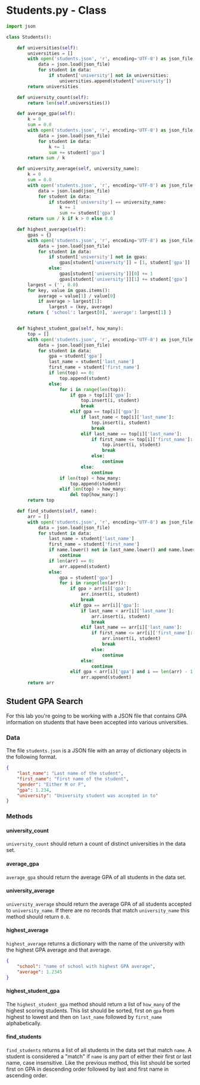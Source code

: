 # Students.py - Class

```python
import json

class Students():

    def universities(self):
        universities = []
        with open('students.json', 'r', encoding='UTF-8') as json_file:
            data = json.load(json_file)
            for student in data:
                if student['university'] not in universities:
                    universities.append(student['university'])
        return universities

    def university_count(self):
        return len(self.universities())

    def average_gpa(self):
        k = 0
        sum = 0.0
        with open('students.json', 'r', encoding='UTF-8') as json_file:
            data = json.load(json_file)
            for student in data:
                k += 1
                sum += student['gpa']
        return sum / k

    def university_average(self, university_name):
        k = 0
        sum = 0.0
        with open('students.json', 'r', encoding='UTF-8') as json_file:
            data = json.load(json_file)
            for student in data:
                if student['university'] == university_name:
                    k += 1
                    sum += student['gpa']
        return sum / k if k > 0 else 0.0

    def highest_average(self):
        gpas = {}
        with open('students.json', 'r', encoding='UTF-8') as json_file:
            data = json.load(json_file)
            for student in data:
                if student['university'] not in gpas:
                    gpas[student['university']] = [1, student['gpa']]
                else:
                    gpas[student['university']][0] += 1
                    gpas[student['university']][1] += student['gpa']
        largest = ('', 0.0)
        for key, value in gpas.items():
            average = value[1] / value[0]
            if average > largest[1]:
                largest = (key, average)
        return { 'school': largest[0], 'average': largest[1] }


    def highest_student_gpa(self, how_many):
        top = []
        with open('students.json', 'r', encoding='UTF-8') as json_file:
            data = json.load(json_file)
            for student in data:
                gpa = student['gpa']
                last_name = student['last_name']
                first_name = student['first_name']
                if len(top) == 0:
                    top.append(student)
                else:
                    for i in range(len(top)):
                        if gpa > top[i]['gpa']:
                            top.insert(i, student)
                            break
                        elif gpa == top[i]['gpa']:
                            if last_name < top[i]['last_name']:
                                top.insert(i, student)
                                break
                            elif last_name == top[i]['last_name']:
                                if first_name <= top[i]['first_name']:
                                    top.insert(i, student)
                                    break
                                else:
                                    continue
                            else:
                                continue
                    if len(top) < how_many:
                        top.append(student)
                    elif len(top) > how_many:
                        del top[how_many:]
        return top

    def find_students(self, name):
        arr = []
        with open('students.json', 'r', encoding='UTF-8') as json_file:
            data = json.load(json_file)
            for student in data:
                last_name = student['last_name']
                first_name = student['first_name']
                if name.lower() not in last_name.lower() and name.lower() not in first_name.lower():
                    continue
                if len(arr) == 0:
                    arr.append(student)
                else:
                    gpa = student['gpa']
                    for i in range(len(arr)):
                        if gpa > arr[i]['gpa']:
                            arr.insert(i, student)
                            break
                        elif gpa == arr[i]['gpa']:
                            if last_name < arr[i]['last_name']:
                                arr.insert(i, student)
                                break
                            elif last_name == arr[i]['last_name']:
                                if first_name <= arr[i]['first_name']:
                                    arr.insert(i, student)
                                    break
                                else:
                                    continue
                            else:
                                continue
                        elif gpa < arr[i]['gpa'] and i == len(arr) - 1:
                            arr.append(student)
        return arr
```

## Student GPA Search
For this lab you're going to be working with a JSON file that contains GPA information on students that have been accepted into various universities.

### Data
The file `students.json` is a JSON file with an array of dictionary objects in the following format.

```json
{
    "last_name": "Last name of the student",
    "first_name": "First name of the student",
    "gender": "Either M or F",
    "gpa": 1.234,
    "university": "University student was accepted in to"
}
```

### Methods

#### university_count
`university_count` should return a count of distinct universities in the data set.

#### average_gpa
`average_gpa` should return the average GPA of all students in the data set. 

#### university_average
`university_average` should return the average GPA of all students accepted to `university_name`.
If there are no records that match `university_name` this method should return `0.0`.

#### highest_average
`highest_average` returns a dictionary with the name of the university with the highest GPA average and that average.

```json
{
    "school": "name of school with highest GPA average",
    "average": 1.2345
}
```

#### highest_student_gpa
The `highest_student_gpa` method should return a list of `how_many` of the highest scoring students.
This list should be sorted, first on `gpa` from highest to lowest and then on `last_name` followed by `first_name` alphabetically. 

#### find_students
`find_students` returns a list of all students in the data set that match `name`. 
A student is considered a "match" if `name` is any part of either their first or last name, case insensitive.
Like the previous method, this list should be sorted first on GPA in descending order followed by last and first name in ascending order. 

